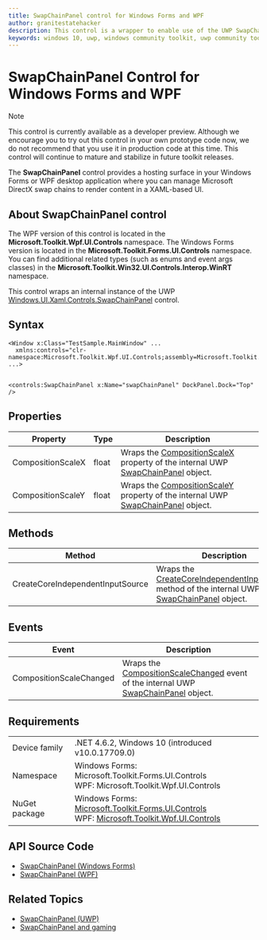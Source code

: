 ```yaml
---
title: SwapChainPanel control for Windows Forms and WPF
author: granitestatehacker
description: This control is a wrapper to enable use of the UWP SwapChainPanel control in Windows Forms or WPF.
keywords: windows 10, uwp, windows community toolkit, uwp community toolkit, uwp toolkit, SwapChainPanel, Windows Forms, WPF
---
```


# SwapChainPanel Control for Windows Forms and WPF

> [!NOTE]
> This control is currently available as a developer preview. Although we encourage you to try out this control in your own prototype code now, we do not recommend that you use it in production code at this time. This control will continue to mature and stabilize in future toolkit releases.

The **SwapChainPanel** control provides a hosting surface in your Windows Forms or WPF desktop application where you can manage Microsoft DirectX swap chains to render content in a XAML-based UI.

<!-- Need an image... do we want one from somewhere?
![SwapChainPanel example](../../resources/images/Controls/SwapChainPanel.png)
-->

## About SwapChainPanel control

The WPF version of this control is located in the **Microsoft.Toolkit.Wpf.UI.Controls** namespace. The Windows Forms version is located in the **Microsoft.Toolkit.Forms.UI.Controls** namespace. You can find additional related types (such as enums and event args classes) in the **Microsoft.Toolkit.Win32.UI.Controls.Interop.WinRT** namespace.

This control wraps an internal instance of the UWP [Windows.UI.Xaml.Controls.SwapChainPanel](https://docs.microsoft.com/uwp/api/Windows.UI.Xaml.Controls.SwapChainPanel) control.

<!-- 

## Known Limitations

TBD  -->

## Syntax
```xaml
<Window x:Class="TestSample.MainWindow" ...
  xmlns:controls="clr-namespace:Microsoft.Toolkit.Wpf.UI.Controls;assembly=Microsoft.Toolkit.Wpf.UI.Controls"
...>


<controls:SwapChainPanel x:Name="swapChainPanel" DockPanel.Dock="Top" />
```

## Properties

| Property | Type | Description |
| -- | -- | -- |
| CompositionScaleX | float  | Wraps the [CompositionScaleX](https://docs.microsoft.com/uwp/api/windows.ui.xaml.controls.swapchainpanel.compositionscalex) property of the internal UWP [SwapChainPanel](https://docs.microsoft.com/uwp/api/Windows.UI.Xaml.Controls.SwapChainPanel) object. |
| CompositionScaleY | float  |  Wraps the [CompositionScaleY](https://docs.microsoft.com/uwp/api/windows.ui.xaml.controls.swapchainpanel.compositionscaley) property of the internal UWP [SwapChainPanel](https://docs.microsoft.com/uwp/api/Windows.UI.Xaml.Controls.SwapChainPanel) object. |

## Methods

| Method | Description |
| -- | -- |
| CreateCoreIndependentInputSource | Wraps the [CreateCoreIndependentInputSource](https://docs.microsoft.com/uwp/api/windows.ui.xaml.controls.swapchainpanel.createcoreindependentinputsource) method of the internal UWP [SwapChainPanel](https://docs.microsoft.com/uwp/api/Windows.UI.Xaml.Controls.SwapChainPanel) object. |

## Events

| Event | Description |
| -- | -- |
| CompositionScaleChanged  | Wraps the [CompositionScaleChanged](https://docs.microsoft.com/uwp/api/windows.ui.xaml.controls.swapchainpanel.compositionscalechanged) event of the internal UWP [SwapChainPanel](https://docs.microsoft.com/uwp/api/Windows.UI.Xaml.Controls.SwapChainPanel) object. |


## Requirements

|        |        |
|--------|--------|
| Device family | .NET 4.6.2, Windows 10 (introduced v10.0.17709.0) |
| Namespace | Windows Forms: Microsoft.Toolkit.Forms.UI.Controls <br/> WPF: Microsoft.Toolkit.Wpf.UI.Controls |
| NuGet package | Windows Forms: [Microsoft.Toolkit.Forms.UI.Controls](https://www.nuget.org/packages/Microsoft.Toolkit.Forms.UI.Controls)  <br/> WPF: [Microsoft.Toolkit.Wpf.UI.Controls](https://www.nuget.org/packages/Microsoft.Toolkit.Wpf.UI.Controls) |

## API Source Code

- [SwapChainPanel (Windows Forms)](https://github.com/Microsoft/WindowsCommunityToolkit/tree/master/Microsoft.Toolkit.Win32/Microsoft.Toolkit.Forms.UI.Controls/SwapChainPanel)
- [SwapChainPanel (WPF)](https://github.com/Microsoft/WindowsCommunityToolkit/tree/master/Microsoft.Toolkit.Win32/Microsoft.Toolkit.Wpf.UI.Controls/SwapChainPanel)


## Related Topics

- [SwapChainPanel (UWP)](https://docs.microsoft.com/uwp/api/Windows.UI.Xaml.Controls.SwapChainPanel)
- [SwapChainPanel and gaming](https://docs.microsoft.com/windows/uwp/gaming/directx-and-xaml-interop#swapchainpanel-and-gaming)
